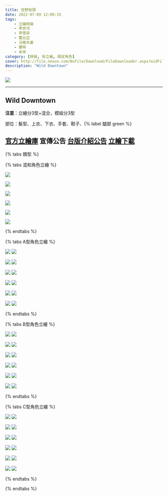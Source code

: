 ```yaml
---
title: 狂野街頭
date: 2022-07-09 12:09:15
tags:
    - 立繪時裝
    - 李世河
    - 李雪菲
    - 蕾比亞
    - 沃爾夫姜
    - 賽特
    - 未來
category: [時裝, 有立繪, 限定角色]
cover: http://file.nexon.com/NxFile/Download/FileDownloader.aspx?oidFile=4692794796480144551
description: "Wild Downtown"
---
```


![](http://file.nexon.com/NxFile/Download/FileDownloader.aspx?oidFile=4692794796480144551)

---
## Wild Downtown

**注意**：立繪分3型+混合，模組分3型

部位：髮型、上衣、下衣、手套、鞋子、{% label 腿部 green %}

[官方立繪庫](https://closers.nexon.com/Pds/FanSiteKit)
宣傳公告
[台版介紹公告](https://cls.mangot5.com/game/cls/news/detail?contentNo=44494)
[立繪下載](http://file.nexon.com/NxFile/Download/FileDownloader.aspx?oidFile=5341309019652887870)
---

{% tabs 類型 %}
<!-- tab 混和-->
{% tabs 混和角色立繪 %}
<!-- tab 李世河(Seha)-->
![](https://i.imgur.com/HhMWC8E.jpg)
<!-- endtab -->
<!-- tab 李雪菲(Seulbi)-->
![](https://i.imgur.com/2J5Z8CW.jpg)
<!-- endtab -->
<!-- tab 蕾比雅(Levia)-->
![](https://i.imgur.com/lmIGBxf.jpg)
<!-- endtab -->
<!-- tab 沃爾夫姜(Wolfgang)-->
![](https://i.imgur.com/J3gUAx2.jpg)
<!-- endtab -->
<!-- tab 賽特(Seth)-->
![](https://i.imgur.com/uXIabOf.jpg)
<!-- endtab -->
<!-- tab 未來(Mirae)-->
![](https://i.imgur.com/A6OUtWv.jpg)
<!-- endtab -->
{% endtabs %}
<!-- endtab -->

<!-- tab A型-->
{% tabs A型角色立繪 %}
<!-- tab 李世河(Seha)-->
![](https://i.imgur.com/c1WawKq.jpg)
![](https://i.imgur.com/lJsMCtK.png)
<!-- endtab -->
<!-- tab 李雪菲(Seulbi)-->
![](https://i.imgur.com/ALs0Kqf.jpg)
![](https://i.imgur.com/exai0mp.png)
<!-- endtab -->
<!-- tab 蕾比雅(Levia)-->
![](https://i.imgur.com/fr6IQ4x.jpg)
![](https://i.imgur.com/yJihxiY.png)
<!-- endtab -->
<!-- tab 沃爾夫姜(Wolfgang)-->
![](https://i.imgur.com/OXrV4lW.jpg)
![](https://i.imgur.com/wiDasmJ.png)
<!-- endtab -->
<!-- tab 賽特(Seth)-->
![](https://i.imgur.com/g6fBDzy.jpg)
![](https://i.imgur.com/3QvH6R6.png)
<!-- endtab -->
<!-- tab 未來(Mirae)-->
![](https://i.imgur.com/vqz5PmD.jpg)
![](https://i.imgur.com/nwHALiD.png)
<!-- endtab -->
{% endtabs %}
<!-- endtab -->

<!-- tab B型-->
{% tabs B型角色立繪 %}
<!-- tab 李世河(Seha)-->
![](https://i.imgur.com/MHqcoqK.jpg)
![](https://i.imgur.com/cT5QfE2.png)
<!-- endtab -->
<!-- tab 李雪菲(Seulbi)-->
![](https://i.imgur.com/Ljz68vb.jpg)
![](https://i.imgur.com/BVKAtb7.png)
<!-- endtab -->
<!-- tab 蕾比雅(Levia)-->
![](https://i.imgur.com/q8Q535C.jpg)
![](https://i.imgur.com/miDXLw2.png)
<!-- endtab -->
<!-- tab 沃爾夫姜(Wolfgang)-->
![](https://i.imgur.com/9PMZZ0J.jpg)
![](https://i.imgur.com/ZZgfz7J.png)
<!-- endtab -->
<!-- tab 賽特(Seth)-->
![](https://i.imgur.com/eyLl6Up.jpg)
![](https://i.imgur.com/uJajgXM.png)
<!-- endtab -->
<!-- tab 未來(Mirae)-->
![](https://i.imgur.com/eO4V6yn.jpg)
![](https://i.imgur.com/677P4xj.png)
<!-- endtab -->
{% endtabs %}
<!-- endtab -->

<!-- tab C型-->
{% tabs C型角色立繪 %}
<!-- tab 李世河(Seha)-->
![](https://i.imgur.com/9lVFrM5.jpg)
![](https://i.imgur.com/RTNuSK1.png)
<!-- endtab -->
<!-- tab 李雪菲(Seulbi)-->
![](https://i.imgur.com/KW3hNn4.jpg)
![](https://i.imgur.com/FtFc3dq.png)
<!-- endtab -->
<!-- tab 蕾比雅(Levia)-->
![](https://i.imgur.com/KWxw4JC.jpg)
![](https://i.imgur.com/iVDwD4z.png)
<!-- endtab -->
<!-- tab 沃爾夫姜(Wolfgang)-->
![](https://i.imgur.com/vEogfmX.jpg)
![](https://i.imgur.com/nEnBYAT.png)
<!-- endtab -->
<!-- tab 賽特(Seth)-->
![](https://i.imgur.com/B0rcBgG.jpg)
![](https://i.imgur.com/GBkJCpq.png)
<!-- endtab -->
<!-- tab 未來(Mirae)-->
![](https://i.imgur.com/44ktE6g.jpg)
![](https://i.imgur.com/R0wYOfu.png)
<!-- endtab -->
{% endtabs %}
<!-- endtab -->

{% endtabs %}